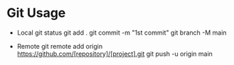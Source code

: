 # Git Usage

+ Local
  git status
  git add .
  git commit -m "1st commit"
  git branch -M main

+ Remote
  git remote add origin https://github.com/[repository]/[project].git
  git push -u origin main
